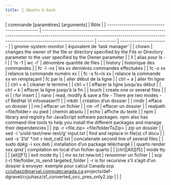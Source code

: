 ```yaml
---
title: 🐚 Ubuntu & bash
---
```


| commande [paramètres] [arguments]            | Rôle                                                                                                                                                                                  |
| -------------------------------------------- | ------------------------------------------------------------------------------------------------------------------------------------------------------------------------------------- | --------- | ----------------------- |
| gnome-system-monitor                         | équivalent de ‘task manager’                                                                                                                                                          |
| chown                                        | changes the owner of the file or directory specified by the File or Directory parameter to the user specified by the Owner parameter                                                  |
| ll                                           | alias pour ls -l                                                                                                                                                                      |
| 'ls -1 \| wc -l'                             | dénombre quantité de files                                                                                                                                                            |
| history                                      | historique des commandes                                                                                                                                                              |
| fc -l -xx                                    | les xx dernières commandes effectuées                                                                                                                                                 |
| fc -s xx                                     | relance la commande numéro xx                                                                                                                                                         |
| fc -s fc=ls xx                               | relance la commande xx en remplaçant                                                                                                                                                  | fc par ls | aller début de la ligne |
| ctrl + a                                     | aller fin ligne                                                                                                                                                                       |
| ctrl + e                                     | cleaner le termine                                                                                                                                                                    |
| ctrl + l                                     | effacer la ligne jusqu’au début                                                                                                                                                       |
| ctrl + k                                     | effacer la ligne jusqu’à la fin                                                                                                                                                       |
| touch <file1> <file2> <file3>                | create one or several files                                                                                                                                                           |
| vi <file>                                    | i for insert                                                                                                                                                                          |
| nano                                         | read, modify & save a file - There are two modes - cf RedHat Vi infoseasier!!!                                                                                                        |
| mkdir                                        | création d’un dossier                                                                                                                                                                 |
| rmdir                                        | efface un dossier                                                                                                                                                                     |
| rm <file>                                    | effacer un fichier                                                                                                                                                                    |
| rm -rf <folder/>                             | effacer un dossier                                                                                                                                                                    |
| realpath <file/folder> ou pwd                | chemin absolu                                                                                                                                                                         |
| echo                                         | affiche du texte                                                                                                                                                                      |
| npm                                          | library and registry for JavaScript software packages. npm also has command-line tools to help you install the different packages and manage their dependencies                       |
| zip -r <file.zip> <file/folderToZip>         | zip un dossier                                                                                                                                                                        |
| sed -i 's/old-text/new-text/g' input.txt     | find and replace in file(s) cf docu                                                                                                                                                   |
| sed -s ‘2!d’ \*.txt > test_cat2.txt          | concatenate second line of several files                                                                                                                                              |
| sudo dpkg -i xxx.deb                         | installation d’un package téléchargé                                                                                                                                                  |
| quarto render xxx.qmd                        | compilation en local d’un fichier quarto                                                                                                                                              |
| [ctrl][Alt][f5]                              | mode tty                                                                                                                                                                              |
| [alt][F1]                                    | exit mode tty                                                                                                                                                                         |
| mv ex.txt new.txt                            | renommer un fichier                                                                                                                                                                   |
| scp (-r) file/folder_to_send targeted_folder | -r is for recursive s’il s’agit d’un dossier à envoyer. exemple pour calcul Canada scp ccjuhasz@narval.computecanada.ca:projects/def-dgravel/ccjuhasz/sf_converted_occ_pres_only2.zip |
|  |
